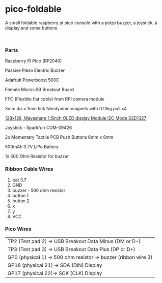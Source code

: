# pico-foldable
A small foldable raspberry pi pico console with a peizo buzzer, a joystick, a display and some buttons

<br>

### Parts

Raspberry Pi Pico (RP2040)

Passive Piezo Electric Buzzer

Adafruit Powerboost 500C

Female MicroUSB Breakout Board

FFC (Flexible flat cable) from RPI camera module

3mm dia x 1mm tick Neodynium magnets with 0.13kg pull x4

<a href="https://www.waveshare.com/1.5inch-OLED-Module.htm">128x128, Waveshare 1.5inch OLED display Module I2C Mode SSD1327</a>

Joystick - Sparkfun COM-09426

2x Momentary Tactile PCB Push Buttons 6mm x 6mm

500mAh 3.7V LiPo Battery

1x 500 Ohm Resistor for buzzer

### Ribbon Cable Wires
1. bat 3.7
2. GND
3. buzzer - 500 ohm resistor
4. button 1
5. button 2
6. x
7. y
8. VCC

### Pico Wires
||
|---|
|TP2 (Test pad 2) -> USB Breakout Data Minus (DM or D-)|
|TP3 (Test pad 3) -> USB Breakout Data Plus (DP or D+)|
|GP0  (physical 1) -> 500 ohm resistor -> buzzer (ribbon wire 3)|
|GP16 (physical 21) -> SDA (DIN) Display|
|GP17 (physical 22)-> SCK (CLK) Display|

